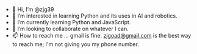 - 👋 Hi, I’m @zjg39
- 👀 I’m interested in learning Python and its uses in AI and robotics.
- 🌱 I’m currently learning Python and JavaScript.
- 💞️ I’m looking to collaborate on whatever I can.
- 📫 How to reach me ... gmail is fine.  zjgoad@gmail.com is the best way to reach me; I'm not giving you my phone number.

<!---
zjg39/zjg39 is a ✨ special ✨ repository because its `README.md` (this file) appears on your GitHub profile.
You can click the Preview link to take a look at your changes.
--->
